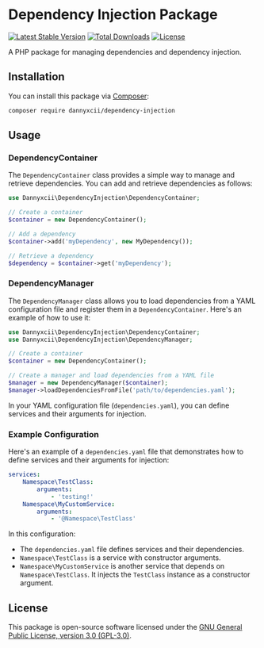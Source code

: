 # Dependency Injection Package

[![Latest Stable Version](https://poser.pugx.org/dannyxcii/dependency-injection/v)](//packagist.org/packages/dannyxcii/dependency-injection)
[![Total Downloads](https://poser.pugx.org/dannyxcii/dependency-injection/downloads)](//packagist.org/packages/dannyxcii/dependency-injection)
[![License](https://poser.pugx.org/dannyxcii/dependency-injection/license)](//packagist.org/packages/dannyxcii/dependency-injection)

A PHP package for managing dependencies and dependency injection.

## Installation

You can install this package via [Composer](https://getcomposer.org/):

```bash
composer require dannyxcii/dependency-injection
```

## Usage

### DependencyContainer

The `DependencyContainer` class provides a simple way to manage and retrieve dependencies. You can add and retrieve 
dependencies as follows:

```php
use Dannyxcii\DependencyInjection\DependencyContainer;

// Create a container
$container = new DependencyContainer();

// Add a dependency
$container->add('myDependency', new MyDependency());

// Retrieve a dependency
$dependency = $container->get('myDependency');
```

### DependencyManager

The `DependencyManager` class allows you to load dependencies from a YAML configuration file and register them in a 
`DependencyContainer`. Here's an example of how to use it:

```php
use Dannyxcii\DependencyInjection\DependencyContainer;
use Dannyxcii\DependencyInjection\DependencyManager;

// Create a container
$container = new DependencyContainer();

// Create a manager and load dependencies from a YAML file
$manager = new DependencyManager($container);
$manager->loadDependenciesFromFile('path/to/dependencies.yaml');
```

In your YAML configuration file (`dependencies.yaml`), you can define services and their arguments for injection.

### Example Configuration

Here's an example of a `dependencies.yaml` file that demonstrates how to define services and their arguments for injection:

```yaml
services:
    Namespace\TestClass:
        arguments:
            - 'testing!'
    Namespace\MyCustomService:
        arguments:
            - '@Namespace\TestClass'
```

In this configuration:

- The `dependencies.yaml` file defines services and their dependencies.
- `Namespace\TestClass` is a service with constructor arguments.
- `Namespace\MyCustomService` is another service that depends on `Namespace\TestClass`. It injects the `TestClass` instance as a constructor argument.

## License

This package is open-source software licensed under the [GNU General Public License, version 3.0 (GPL-3.0)](https://opensource.org/licenses/GPL-3.0).